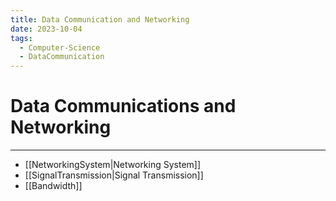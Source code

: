 ```yaml
---
title: Data Communication and Networking
date: 2023-10-04
tags:
  - Computer-Science
  - DataCommunication
---
```


# Data Communications and Networking

---

- [[NetworkingSystem|Networking System]]
- [[SignalTransmission|Signal Transmission]]
- [[Bandwidth]]